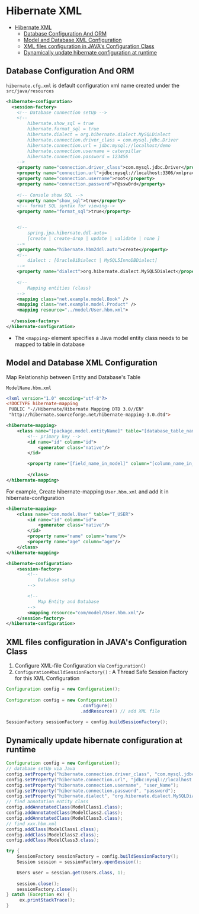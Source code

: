 # Hibernate XML
- [Hibernate XML](#hibernate-xml)
  - [Database Configuration And ORM](#database-configuration-and-orm)
  - [Model and Database XML Configuration](#model-and-database-xml-configuration)
  - [XML files configuration in JAVA's Configuration Class](#xml-files-configuration-in-javas-configuration-class)
  - [Dynamically update hibernate configuration at runtime](#dynamically-update-hibernate-configuration-at-runtime)

## Database Configuration And ORM

`hibernate.cfg.xml` is default configuration xml name created under the `src/java/resources`

```xml
<hibernate-configuration>      
  <session-factory>
    <!-- Database connection setUp -->
    <!--
        hibernate.show_sql = true
        hibernate.format_sql = true
        hibernate.dialect = org.hibernate.dialect.MySQLDialect 
        hibernate.connection.driver_class = com.mysql.jdbc.Driver 
        hibernate.connection.url = jdbc:mysql://localhost/demo
        hibernate.connection.username = caterpillar 
        hibernate.connection.password = 123456
    -->
    <property name="connection.driver_class">com.mysql.jdbc.Driver</property>
    <property name="connection.url">jdbc:mysql://localhost:3306/xmlpractice</property>
    <property name="connection.username">root</property>
    <property name="connection.password">P@ssw0rd</property>
    
    <!-- Console show SQL --> 
    <property name="show_sql">true</property> 
    <!-- format SQL syntax for viewing-->
    <property name="format_sql">true</property>


    <!-- 
        spring.jpa.hibernate.ddl-auto=
        [create | create-drop | update | validate | none ]
    -->
    <property name="hibernate.hbm2ddl.auto">create</property>   
    <!-- 
        dialect : [Oracle8iDialect | MySQL5InnoDBDialect] 
    -->
    <property name="dialect">org.hibernate.dialect.MySQL5Dialect</property>
        
    <!-- 
        Mapping entities (class) 
    -->
    <mapping class="net.example.model.Book" />
    <mapping class="net.example.model.Product" />
    <mapping resource="../model/User.hbm.xml">
     
  </session-factory>
</hibernate-configuration>
```
- The `<mapping>` element specifies a Java model entity class needs to be mapped to table in database

## Model and Database XML Configuration

Map Relationship between Entity and Database's Table

`ModelName.hbm.xml`
```xml
<?xml version="1.0" encoding="utf-8"?> 
<!DOCTYPE hibernate-mapping 
 PUBLIC "-//Hibernate/Hibernate Mapping DTD 3.0//EN" 
 "http://hibernate.sourceforge.net/hibernate-mapping-3.0.dtd"> 

<hibernate-mapping> 
    <class name="[package.model.entityName]" table="[database_table_name]"> 
        <!-- primary key -->
        <id name="id" column="id"> 
            <generator class="native"/> 
        </id> 

        <property name="[field_name_in_model]" column="[column_name_in_database_table]"/> 
        
        </class> 
</hibernate-mapping>
```

For example, Create hibernate-mapping `User.hbm.xml` and add it in hibernate-configuration
```xml
<hibernate-mapping> 
    <class name="com.model.User" table="T_USER"> 
        <id name="id" column="id"> 
            <generator class="native"/> 
        </id> 
        <property name="name" column="name"/> 
        <property name="age" column="age"/> 
    </class> 
</hibernate-mapping>

<hibernate-configuration> 
    <session-factory> 
        <!--
            Database setup  
        -->

        <!-- 
            Map Entity and Database
        -->
        <mapping resource="com/model/User.hbm.xml"/> 
    </session-factory> 
</hibernate-configuration> 
```

## XML files configuration in JAVA's Configuration Class

1. Configure XML-file Configuration via `Configuration()`
2. `Configuration#buildSessionFactory()` : A Thread Safe Session Factory for this XML Configuration

```java
Configuration config = new Configuration();
 
Configuration config = new Configuration()
                            .configure()
                            .addResource() // add XML file

SessionFactory sessionFactory = config.buildSessionFactory();
```


## Dynamically update hibernate configuration at runtime

```java
Configuration config = new Configuration();
// database setUp via Java 
config.setProperty("hibernate.connection.driver_class", "com.mysql.jdbc.Driver");
config.setProperty("hibernate.connection.url", "jdbc:mysql://localhost:3306/databaseName");
config.setProperty("hibernate.connection.username", "user_Name");
config.setProperty("hibernate.connection.password", "password");
config.setProperty("hibernate.dialect", "org.hibernate.dialect.MySQLDialect");
// find annotation entity class
config.addAnnotatedClass(ModelClass1.class);
config.addAnnotatedClass(ModelClass2.class);
config.addAnnotatedClass(ModelClass3.class);
// find xxx.hbm.xml
config.addClass(ModelClass1.class);
config.addClass(ModelClass2.class);
config.addClass(ModelClass3.class);

try {
    SessionFactory sessionFactory = config.buildSessionFactory();  
    Session session = sessionFactory.openSession();

    Users user = session.get(Users.class, 1);  
    
    session.close();
    sessionFactory.close();
} catch (Exception ex) {
     ex.printStackTrace();
}
```